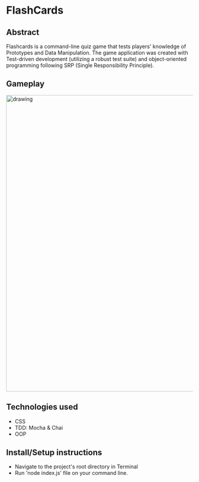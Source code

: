 # FlashCards

## Abstract
Flashcards is a command-line quiz game that tests players' knowledge of Prototypes and Data Manipulation.  The game application was created with Test-driven development (utilizing a robust test suite) and object-oriented programming following SRP (Single Responsibility Principle).

## Gameplay
<img src="https://user-images.githubusercontent.com/82873669/131053149-f47e27c3-7592-4cd2-82f0-0ebe5db010c5.gif" alt="drawing" width="800"/>

## Technologies used
  - CSS
  - TDD: Mocha & Chai
  - OOP

## Install/Setup instructions
  - Navigate to the project's root directory in Terminal 
  - Run 'node index.js' file on your command line.
  
